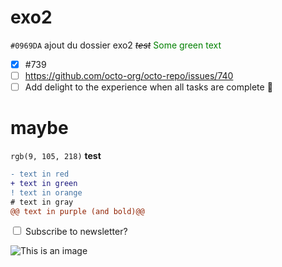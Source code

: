 # exo2

`#0969DA`
ajout du dossier exo2
~~*test*~~
<span style="color: green"> Some green text </span>
- [x] #739
- [ ] https://github.com/octo-org/octo-repo/issues/740
- [ ] Add delight to the experience when all tasks are complete :tada:

# maybe
`rgb(9, 105, 218)`
**test**

```diff
- text in red
+ text in green
! text in orange
# text in gray
@@ text in purple (and bold)@@
```

<form>
  <div>
    <input type="checkbox" id="subscribeNews" name="subscribe" value="newsletter">
    <label for="subscribeNews">Subscribe to newsletter?</label>
  </div>
</form>

![This is an image](https://myoctocat.com/assets/images/base-octocat.svg)

